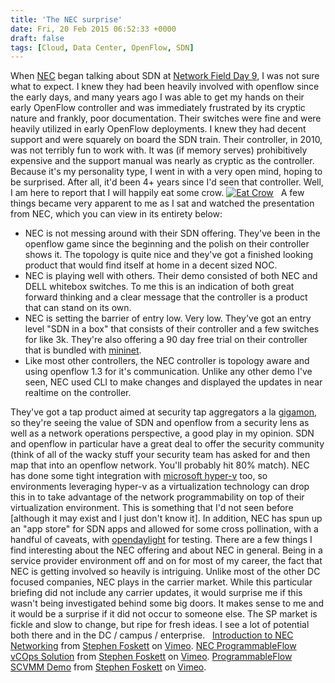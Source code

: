 ```yaml
---
title: 'The NEC surprise'
date: Fri, 20 Feb 2015 06:52:33 +0000
draft: false
tags: [Cloud, Data Center, OpenFlow, SDN]
---
```


When [NEC](http://necam.com/) began talking about SDN at [Network Field Day 9](http://techfieldday.com/event/nfd9/), I was not sure what to expect. I knew they had been heavily involved with openflow since the early days, and many years ago I was able to get my hands on their early OpenFlow controller and was immediately frustrated by its cryptic nature and frankly, poor documentation. Their switches were fine and were heavily utilized in early OpenFlow deployments. I knew they had decent support and were squarely on board the SDN train. Their controller, in 2010, was not terribly fun to work with. It was (if memory serves) prohibitively expensive and the support manual was nearly as cryptic as the controller. Because it's my personality type, I went in with a very open mind, hoping to be surprised. After all, it'd been 4+ years since I'd seen that controller. Well, I am here to report that I will happily eat some crow. [![Eat Crow](http://www.forwardingplane.net/wp-content/uploads/2015/02/Eat-Crow.jpg)](http://www.forwardingplane.net/wp-content/uploads/2015/02/Eat-Crow.jpg)   A few things became very apparent to me as I sat and watched the presentation from NEC, which you can view in its entirety below:

*   NEC is not messing around with their SDN offering. They've been in the openflow game since the beginning and the polish on their controller shows it. The topology is quite nice and they've got a finished looking product that would find itself at home in a decent sized NOC.
*   NEC is playing well with others. Their demo consisted of both NEC and DELL whitebox switches. To me this is an indication of both great forward thinking and a clear message that the controller is a product that can stand on its own.
*   NEC is setting the barrier of entry low. Very low. They've got an entry level "SDN in a box" that consists of their controller and a few switches for like 3k. They're also offering a 90 day free trial on their controller that is bundled with [mininet](http://mininet.org/).
*   Like most other controllers, the NEC controller is topology aware and using openflow 1.3 for it's communication. Unlike any other demo I've seen, NEC used CLI to make changes and displayed the updates in near realtime on the controller.

They've got a tap product aimed at security tap aggregators a la [gigamon](http://www.gigamon.com/), so they're seeing the value of SDN and openflow from a security lens as well as a network operations perspective, a good play in my opinion. SDN and openflow in particular have a great deal to offer the security community (think of all of the wacky stuff your security team has asked for and then map that into an openflow network. You'll probably hit 80% match). NEC has done some tight integration with [microsoft hyper-v](https://technet.microsoft.com/en-us/windowsserver/dd448604.aspx) too, so environments leveraging hyper-v as a virtualization technology can drop this in to take advantage of the network programmability on top of their virtualization environment. This is something that I'd not seen before \[although it may exist and I just don't know it\]. In addition, NEC has spun up an "app store" for SDN apps and allowed for some cross pollination, with a handful of caveats, with [opendaylight](http://www.opendaylight.org/) for testing. <speculation> There are a few things I find interesting about the NEC offering and about NEC in general. Being in a service provider environment off and on for most of my career, the fact that NEC is getting involved so heavily is intriguing. Unlike most of the other DC focused companies, NEC plays in the carrier market. While this particular briefing did not include any carrier updates, it would surprise me if this wasn't being investigated behind some big doors. It makes sense to me and it would be a surprise if it did not occur to someone else. The SP market is fickle and slow to change, but ripe for fresh ideas. I see a lot of potential both there and in the DC / campus / enterprise. </speculation>   [Introduction to NEC Networking](https://vimeo.com/119508255) from [Stephen Foskett](https://vimeo.com/sfoskett) on [Vimeo](https://vimeo.com). [NEC ProgrammableFlow vCOps Solution](https://vimeo.com/119508725) from [Stephen Foskett](https://vimeo.com/sfoskett) on [Vimeo](https://vimeo.com). [ProgrammableFlow SCVMM Demo](https://vimeo.com/119510207) from [Stephen Foskett](https://vimeo.com/sfoskett) on [Vimeo](https://vimeo.com).